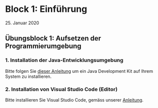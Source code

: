 # Block 1: Einführung

 25\. Januar 2020

## Übungsblock 1: Aufsetzen der Programmierumgebung

### 1. Installation der Java-Entwicklungsumgebung

Bitte folgen Sie [dieser Anleitung](installation-java.md) um ein Java Development Kit auf Ihrem System zu installieren.

### 2. Installation von Visual Studio Code (Editor)

Bitte installieren Sie Visual Studio Code, gemäss unserer [Anleitung](installation-vscode.md).



